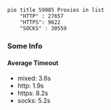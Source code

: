 
```mermaid
pie title 59985 Proxies in list
    "HTTP" : 27657
    "HTTPS": 9622
    "SOCKS" : 30559
```

### Some Info
#### Average Timeout

- mixed: 3.6s
- http: 1.9s
- https: 8.2s
- socks: 5.2s